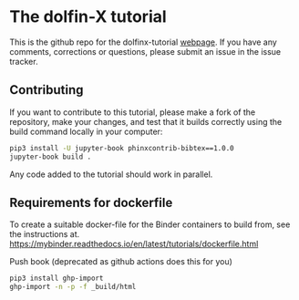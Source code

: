 # The dolfin-X tutorial

This is the github repo for the dolfinx-tutorial [webpage](https://jorgensd.github.io/dolfinx-tutorial/).
If you have any comments, corrections or questions, please submit an issue in the issue tracker.

## Contributing
If you want to contribute to this tutorial, please make a fork of the repository, make your changes, and test that it builds correctly using the build command locally in your computer:
```bash
pip3 install -U jupyter-book phinxcontrib-bibtex==1.0.0
jupyter-book build .
```
Any code added to the tutorial should work in parallel.

## Requirements for dockerfile
To create a suitable docker-file for the Binder containers to build from, see the instructions at.
https://mybinder.readthedocs.io/en/latest/tutorials/dockerfile.html


Push book (deprecated as github actions does this for you)
```bash
pip3 install ghp-import
ghp-import -n -p -f _build/html
```
